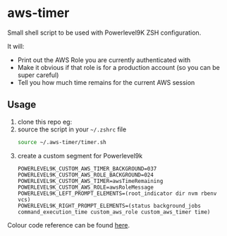 # aws-timer

Small shell script to be used with Powerlevel9K ZSH configuration.

It will:
- Print out the AWS Role you are currently authenticated with
- Make it obvious if that role is for a production account (so you can be super careful)
- Tell you how much time remains for the current AWS session

## Usage
1. clone this repo
   eg:
2. source the script in your `~/.zshrc` file
   ```bash
   source ~/.aws-timer/timer.sh
   ```
3. create a custom segment for Powerlevel9k
    ```
    POWERLEVEL9K_CUSTOM_AWS_TIMER_BACKGROUND=037
    POWERLEVEL9K_CUSTOM_AWS_ROLE_BACKGROUND=024
    POWERLEVEL9K_CUSTOM_AWS_TIMER=awsTimeRemaining
    POWERLEVEL9K_CUSTOM_AWS_ROLE=awsRoleMessage
    POWERLEVEL9K_LEFT_PROMPT_ELEMENTS=(root_indicator dir nvm rbenv vcs)
    POWERLEVEL9K_RIGHT_PROMPT_ELEMENTS=(status background_jobs command_execution_time custom_aws_role custom_aws_timer time)
    ```

Colour code reference can be found [here](https://github.com/bhilburn/powerlevel9k/wiki/Stylizing-Your-Prompt#segment-color-customization).
